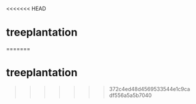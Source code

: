 <<<<<<< HEAD
# treeplantation
=======
# treeplantation
>>>>>>> 372c4ed48d4569533544e1c9cadf556a5a5b7040
